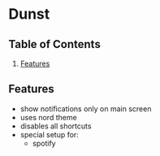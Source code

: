 # Dunst

## Table of Contents

1. [Features](#Features)

## Features

- show notifications only on main screen
- uses nord theme
- disables all shortcuts
- special setup for:
  - spotify
